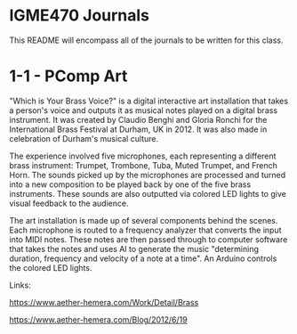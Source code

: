# IGME470 Journals

This README will encompass all of the journals to be written for this class.

# 1-1 - PComp Art

"Which is Your Brass Voice?" is a digital interactive art installation that takes a person's voice and outputs it as musical notes played on a digital brass instrument. It was created by Claudio Benghi and Gloria Ronchi for the International Brass Festival at Durham, UK in 2012. It was also made in celebration of Durham's musical culture.

The experience involved five microphones, each representing a different brass instrument: Trumpet, Trombone, Tuba, Muted Trumpet, and French Horn. The sounds picked up by the microphones are processed and turned into a new composition to be played back by one of the five brass instruments. These sounds are also outputted via colored LED lights to give visual feedback to the audience.

The art installation is made up of several components behind the scenes. Each microphone is routed to a frequency analyzer that converts the input into MIDI notes. These notes are then passed through to computer software that takes the notes and uses AI to generate the music "determining duration, frequency and velocity of a note at a time". An Arduino controls the colored LED lights.

Links:

https://www.aether-hemera.com/Work/Detail/Brass

https://www.aether-hemera.com/Blog/2012/6/19
